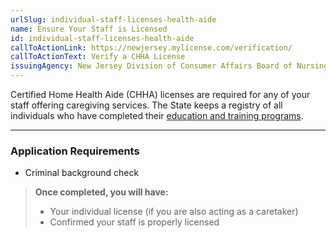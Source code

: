 ```yaml
---
urlSlug: individual-staff-licenses-health-aide
name: Ensure Your Staff is Licensed
id: individual-staff-licenses-health-aide
callToActionLink: https://newjersey.mylicense.com/verification/
callToActionText: Verify a CHHA License
issuingAgency: New Jersey Division of Consumer Affairs Board of Nursing
---
```


Certified Home Health Aide (CHHA) licenses are required for any of your staff offering caregiving services. The State keeps a registry of all individuals who have completed their [education and training programs](https://www.njconsumeraffairs.gov/nur/Pages/default.aspx).

---

### Application Requirements

- Criminal background check

> **Once completed, you will have:**
>
> - Your individual license (if you are also acting as a caretaker)
> - Confirmed your staff is properly licensed
